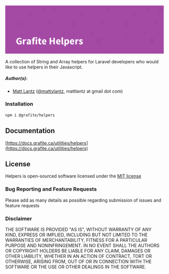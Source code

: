 ![Grafite Helpers](GrafiteHelpers-banner.png)

A collection of String and Array helpers for Laravel developers who would like to use helpers in their Javascript.

##### Author(s):
* [Matt Lantz](https://github.com/mlantz) ([@mattylantz](http://twitter.com/mattylantz), mattlantz at gmail dot com)

### Installation

```bash
npm i @grafite/helpers
```

## Documentation

[https://docs.grafite.ca/utilities/helpers](https://docs.grafite.ca/utilities/helpers)

## License
Helpers is open-sourced software licensed under the [MIT license](http://opensource.org/licenses/MIT)

### Bug Reporting and Feature Requests
Please add as many details as possible regarding submission of issues and feature requests

### Disclaimer
THE SOFTWARE IS PROVIDED "AS IS", WITHOUT WARRANTY OF ANY KIND, EXPRESS OR IMPLIED, INCLUDING BUT NOT LIMITED TO THE WARRANTIES OF MERCHANTABILITY, FITNESS FOR A PARTICULAR PURPOSE AND NONINFRINGEMENT. IN NO EVENT SHALL THE AUTHORS OR COPYRIGHT HOLDERS BE LIABLE FOR ANY CLAIM, DAMAGES OR OTHER LIABILITY, WHETHER IN AN ACTION OF CONTRACT, TORT OR OTHERWISE, ARISING FROM, OUT OF OR IN CONNECTION WITH THE SOFTWARE OR THE USE OR OTHER DEALINGS IN THE SOFTWARE.
